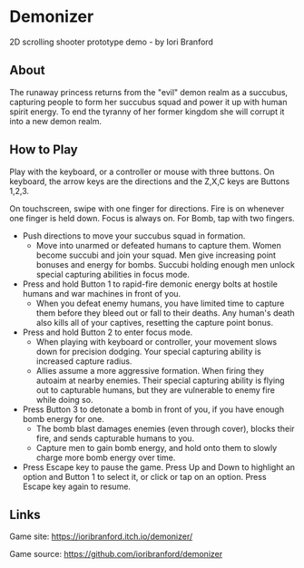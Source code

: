 # Demonizer

2D scrolling shooter prototype demo - by Iori Branford

## About

The runaway princess returns from the "evil" demon realm as a succubus, capturing people to form her succubus squad and power it up with human spirit energy. To end the tyranny of her former kingdom she will corrupt it into a new demon realm.

## How to Play

Play with the keyboard, or a controller or mouse with three buttons. On keyboard, the arrow keys are the directions and the Z,X,C keys are Buttons 1,2,3.

On touchscreen, swipe with one finger for directions. Fire is on whenever one finger is held down. Focus is always on. For Bomb, tap with two fingers.

- Push directions to move your succubus squad in formation.
	- Move into unarmed or defeated humans to capture them. Women become succubi and join your squad. Men give increasing point bonuses and energy for bombs. Succubi holding enough men unlock special capturing abilities in focus mode.
- Press and hold Button 1 to rapid-fire demonic energy bolts at hostile humans and war machines in front of you.
	- When you defeat enemy humans, you have limited time to capture them before they bleed out or fall to their deaths. Any human's death also kills all of your captives, resetting the capture point bonus.
- Press and hold Button 2 to enter focus mode.
	- When playing with keyboard or controller, your movement slows down for precision dodging. Your special capturing ability is increased capture radius.
	- Allies assume a more aggressive formation. When firing they autoaim at nearby enemies. Their special capturing ability is flying out to capturable humans, but they are vulnerable to enemy fire while doing so.
- Press Button 3 to detonate a bomb in front of you, if you have enough bomb energy for one.
	- The bomb blast damages enemies (even through cover), blocks their fire, and sends capturable humans to you.
	- Capture men to gain bomb energy, and hold onto them to slowly charge more bomb energy over time.
- Press Escape key to pause the game. Press Up and Down to highlight an option and Button 1 to select it, or click or tap on an option. Press Escape key again to resume.

## Links

Game site: https://ioribranford.itch.io/demonizer/

Game source: https://github.com/ioribranford/demonizer
